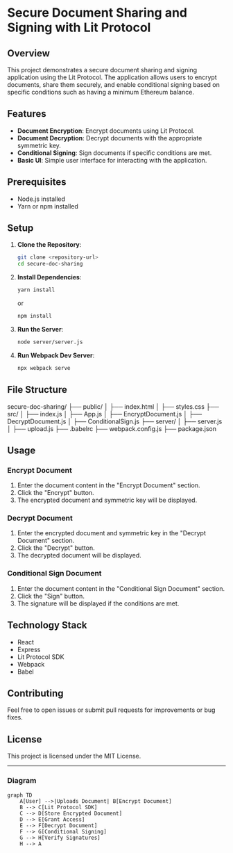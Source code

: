 # Secure Document Sharing and Signing with Lit Protocol

## Overview

This project demonstrates a secure document sharing and signing application using the Lit Protocol. The application allows users to encrypt documents, share them securely, and enable conditional signing based on specific conditions such as having a minimum Ethereum balance.

## Features

- **Document Encryption**: Encrypt documents using Lit Protocol.
- **Document Decryption**: Decrypt documents with the appropriate symmetric key.
- **Conditional Signing**: Sign documents if specific conditions are met.
- **Basic UI**: Simple user interface for interacting with the application.

## Prerequisites

- Node.js installed
- Yarn or npm installed

## Setup

1. **Clone the Repository**:

    ```bash
    git clone <repository-url>
    cd secure-doc-sharing
    ```

2. **Install Dependencies**:

    ```bash
    yarn install
    ```

    or

    ```bash
    npm install
    ```

3. **Run the Server**:

    ```bash
    node server/server.js
    ```

4. **Run Webpack Dev Server**:

    ```bash
    npx webpack serve
    ```

## File Structure

secure-doc-sharing/
├── public/
│ ├── index.html
│ ├── styles.css
├── src/
│ ├── index.js
│ ├── App.js
│ ├── EncryptDocument.js
│ ├── DecryptDocument.js
│ ├── ConditionalSign.js
├── server/
│ ├── server.js
│ ├── upload.js
├── .babelrc
├── webpack.config.js
├── package.json


## Usage

### Encrypt Document

1. Enter the document content in the "Encrypt Document" section.
2. Click the "Encrypt" button.
3. The encrypted document and symmetric key will be displayed.

### Decrypt Document

1. Enter the encrypted document and symmetric key in the "Decrypt Document" section.
2. Click the "Decrypt" button.
3. The decrypted document will be displayed.

### Conditional Sign Document

1. Enter the document content in the "Conditional Sign Document" section.
2. Click the "Sign" button.
3. The signature will be displayed if the conditions are met.

## Technology Stack

- React
- Express
- Lit Protocol SDK
- Webpack
- Babel

## Contributing

Feel free to open issues or submit pull requests for improvements or bug fixes.

## License

This project is licensed under the MIT License.

---

### Diagram

```mermaid
graph TD
    A[User] -->|Uploads Document| B[Encrypt Document]
    B --> C[Lit Protocol SDK]
    C --> D[Store Encrypted Document]
    D --> E[Grant Access]
    E --> F[Decrypt Document]
    F --> G[Conditional Signing]
    G --> H[Verify Signatures]
    H --> A

